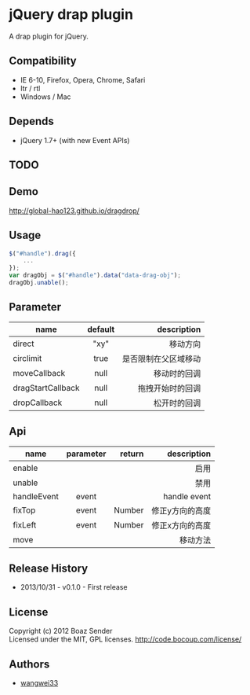 # jQuery drap plugin

A drap plugin for jQuery.

## Compatibility

- IE 6-10, Firefox, Opera, Chrome, Safari
- ltr / rtl
- Windows / Mac

## Depends

- jQuery 1.7+ (with new Event APIs)

## TODO

## Demo

http://global-hao123.github.io/dragdrop/

## Usage

```javascript
$("#handle").drag({
    ...
});
var dragObj = $("#handle").data("data-drag-obj");
dragObj.unable();
```

## Parameter

|name  |  default | description |
| ------------- |:-----:| -----:|
| direct| "xy"|移动方向|
| circlimit| true|是否限制在父区域移动|
| moveCallback| null|移动时的回调|
| dragStartCallback| null|拖拽开始时的回调|
| dropCallback| null|松开时的回调|

## Api

|name  |  parameter | return | description |
| ------------- |:-----:| -----:| -----:|
| enable| | | 启用|
| unable| | | 禁用|
| handleEvent| event | | handle event|
| fixTop| event | Number | 修正y方向的高度|
| fixLeft| event | Number | 修正x方向的高度|
| move|  |  | 移动方法|


## Release History

* 2013/10/31 - v0.1.0 - First release

## License

Copyright (c) 2012 Boaz Sender  
Licensed under the MIT, GPL licenses.
http://code.bocoup.com/license/

## Authors

* [wangwei33](http://gitlab.pro/u/wangwei33)